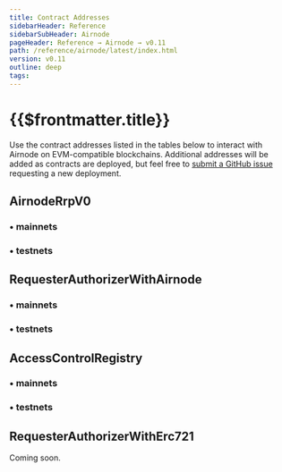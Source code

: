 ```yaml
---
title: Contract Addresses
sidebarHeader: Reference
sidebarSubHeader: Airnode
pageHeader: Reference → Airnode → v0.11
path: /reference/airnode/latest/index.html
version: v0.11
outline: deep
tags:
---
```


<VersionWarning/>

<PageHeader/>

<SearchHighlight/>

<FlexStartTag/>

# {{$frontmatter.title}}

Use the contract addresses listed in the tables below to interact with Airnode
on EVM-compatible blockchains. Additional addresses will be added as contracts
are deployed, but feel free to
[submit a GitHub issue<ExternalLinkImage/>](https://github.com/api3dao/airnode/issues)
requesting a new deployment.

## AirnodeRrpV0

### • mainnets

<ContractAddresses type="mainnet" contractName="AirnodeRrpV0"/>

### • testnets

<ContractAddresses type="testnet" contractName="AirnodeRrpV0"/>

## RequesterAuthorizerWithAirnode

### • mainnets

<ContractAddresses type="mainnet" contractName="RequesterAuthorizerWithAirnode"/>

### • testnets

<ContractAddresses type="testnet" contractName="RequesterAuthorizerWithAirnode"/>

## AccessControlRegistry

### • mainnets

<ContractAddresses type="mainnet" contractName="AccessControlRegistry"/>

### • testnets

<ContractAddresses type="testnet" contractName="AccessControlRegistry"/>

## RequesterAuthorizerWithErc721

Coming soon.

<FlexEndTag/>
